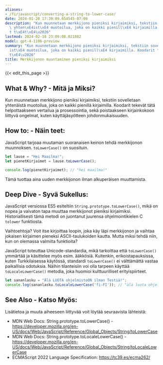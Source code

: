 ```yaml
---
aliases:
- /fi/javascript/converting-a-string-to-lower-case/
date: 2024-01-20 17:39:09.654545-07:00
description: "Kun muunnetaan merkkijono pieniksi kirjaimiksi, tekstiin sovelletaan\
  \ yhten\xE4ist\xE4 muotoilua, joka on kaikki pienill\xE4 kirjaimilla. Koodarit tekev\xE4\
  t t\xE4t\xE4\u2026"
lastmod: 2024-02-18 23:09:08.021882
model: gpt-4-1106-preview
summary: "Kun muunnetaan merkkijono pieniksi kirjaimiksi, tekstiin sovelletaan yhten\xE4\
  ist\xE4 muotoilua, joka on kaikki pienill\xE4 kirjaimilla. Koodarit tekev\xE4t t\xE4\
  t\xE4\u2026"
title: Merkkijonon muuntaminen pieniksi kirjaimiksi
---
```


{{< edit_this_page >}}

## What & Why? - Mitä ja Miksi?
Kun muunnetaan merkkijono pieniksi kirjaimiksi, tekstiin sovelletaan yhtenäistä muotoilua, joka on kaikki pienillä kirjaimilla. Koodarit tekevät tätä helpottaakseen vertailua ja prosessointia, sekä poistaakseen kirjainkokoon liittyvä ongelmat, kuten käyttäjäsyötteen johdonmukaisuuden.

## How to: - Näin teet:
JavaScript tarjoaa muutaman suoranaisen keinon tehdä merkkijonon muunnoksen. `toLowerCase()` on suosituin.

```javascript
let lause = "Hei Maailma!";
let pienetKirjaimet = lause.toLowerCase();

console.log(pienetKirjaimet); // "hei maailma!"
```

Tämä tuottaa aina uuden merkkijonon ilman alkuperäisen muuttamista.

## Deep Dive - Syvä Sukellus:
JavaScript versiossa ES5 esiteltiin `String.prototype.toLowerCase()`, mikä on nopea ja vaivaton tapa muuttaa merkkijonot pieniksi kirjaimiksi. Historiallisesti tämä metodi on juontanut juurensa ohjelmointikielen C `tolower` funktiosta.

Vaihtoehtoja? Voit itse kirjoittaa loopin, joka käy läpi merkkijonon ja vaihtaa jokaisen kirjaimen pieneksi ASCII-taulukoiden kautta. Mutta miksi tehdä niin, kun on olemassa valmiita funktioita?

JavaScript toteuttaa Unicode-standardia, mikä tarkoittaa että `toLowerCase()` ymmärtää ja käsittelee myös esim. ääkkösiä. Kuitenkin, erikoistapauksissa, kuten Turkkilaisessa käytössä, standardi `toLowerCase()` ei välttämättä vastaa paikallisia odotuksia. Näihin tilanteisiin voi olla tarpeen käyttää `toLocaleLowerCase()` metodia, joka huomioi kulttuurilliset erityispiirteet.

```javascript
let sananlasku = "Älä LUOTA ohjelmistoON ilman Testiä!";
console.log(sananlasku.toLocaleLowerCase('fi-FI')); // "älä luota ohjelmistoon ilman testiä!"
```

## See Also - Katso Myös:
Lisätietoa ja muuta aiheeseen liittyvää voit löytää seuraavista lähteistä:

- MDN Web Docs: String.prototype.toLowerCase() - https://developer.mozilla.org/en-US/docs/Web/JavaScript/Reference/Global_Objects/String/toLowerCase
- MDN Web Docs: String.prototype.toLocaleLowerCase() - https://developer.mozilla.org/en-US/docs/Web/JavaScript/Reference/Global_Objects/String/toLocaleLowerCase
- ECMAScript 2022 Language Specification: https://tc39.es/ecma262/
